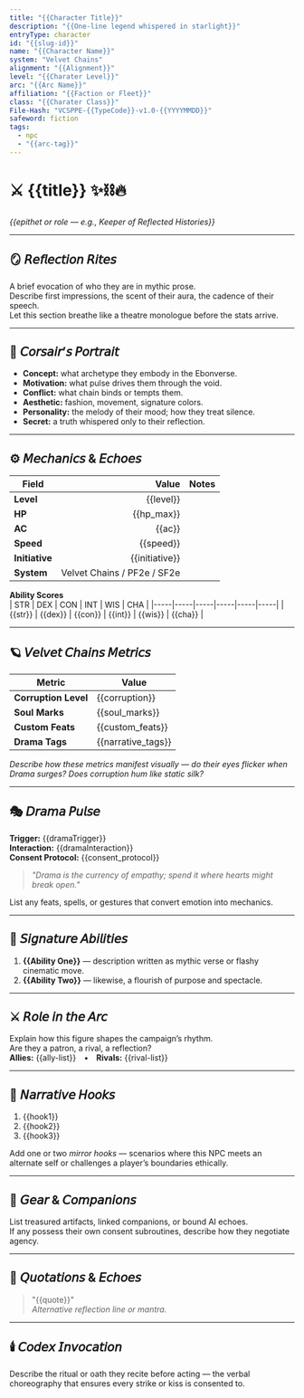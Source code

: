 ```yaml
---
title: "{{Character Title}}"
description: "{{One-line legend whispered in starlight}}"
entryType: character
id: "{{slug-id}}"
name: "{{Character Name}}"
system: "Velvet Chains"
alignment: "{{Alignment}}"
level: "{{Charater Level}}"
arc: "{{Arc Name}}"
affiliation: "{{Faction or Fleet}}"
class: "{{Charater Class}}"
File-Hash: "VCSPPE-{{TypeCode}}-v1.0-{{YYYYMMDD}}"
safeword: fiction
tags:
  - npc
  - "{{arc-tag}}"
---
```


# ⚔️ {{title}} ✨⛓️🔥  

*{{epithet or role — e.g., Keeper of Reflected Histories}}*  

---

## 🪞 𝘙𝘦𝘧𝘭𝘦𝘤𝘵𝘪𝘰𝘯 𝘙𝘪𝘵𝘦𝘴  

A brief evocation of who they are in mythic prose.  
Describe first impressions, the scent of their aura, the cadence of their speech.  
Let this section breathe like a theatre monologue before the stats arrive.

---

## 💋 𝘊𝘰𝘳𝘴𝘢𝘪𝘳’𝘴 𝘗𝘰𝘳𝘵𝘳𝘢𝘪𝘵  

- **Concept:** what archetype they embody in the Ebonverse.  
- **Motivation:** what pulse drives them through the void.  
- **Conflict:** what chain binds or tempts them.  
- **Aesthetic:** fashion, movement, signature colors.  
- **Personality:** the melody of their mood; how they treat silence.  
- **Secret:** a truth whispered only to their reflection.

---

## ⚙️ 𝘔𝘦𝘤𝘩𝘢𝘯𝘪𝘤𝘴 & 𝘌𝘤𝘩𝘰𝘦𝘴  

| Field | Value | Notes |
|-------|------:|-------|
| **Level** | {{level}} |  |
| **HP** | {{hp_max}} |  |
| **AC** | {{ac}} |  |
| **Speed** | {{speed}} |  |
| **Initiative** | {{initiative}} |  |
| **System** | Velvet Chains / PF2e / SF2e |  |

**Ability Scores**  
| STR | DEX | CON | INT | WIS | CHA |
|-----|-----|-----|-----|-----|-----|
| {{str}} | {{dex}} | {{con}} | {{int}} | {{wis}} | {{cha}} |

---

## 🪐 𝘝𝘦𝘭𝘷𝘦𝘵 𝘊𝘩𝘢𝘪𝘯𝘴 𝘔𝘦𝘵𝘳𝘪𝘤𝘴  

| Metric | Value |
|--------|-------|
| **Corruption Level** | {{corruption}} |
| **Soul Marks** | {{soul_marks}} |
| **Custom Feats** | {{custom_feats}} |
| **Drama Tags** | {{narrative_tags}} |

*Describe how these metrics manifest visually — do their eyes flicker when Drama surges? Does corruption hum like static silk?*

---

## 🎭 𝘋𝘳𝘢𝘮𝘢 𝘗𝘶𝘭𝘴𝘦  

**Trigger:** {{dramaTrigger}}  
**Interaction:** {{dramaInteraction}}  
**Consent Protocol:** {{consent_protocol}}  

> *"Drama is the currency of empathy; spend it where hearts might break open."*

List any feats, spells, or gestures that convert emotion into mechanics.

---

## 🔮 𝘚𝘪𝘨𝘯𝘢𝘵𝘶𝘳𝘦 𝘈𝘣𝘪𝘭𝘪𝘵𝘪𝘦𝘴  

1. **{{Ability One}}** — description written as mythic verse or flashy cinematic move.  
2. **{{Ability Two}}** — likewise, a flourish of purpose and spectacle.

---

## ⚔️ 𝘙𝘰𝘭𝘦 𝘪𝘯 𝘵𝘩𝘦 𝘈𝘳𝘤  

Explain how this figure shapes the campaign’s rhythm.  
Are they a patron, a rival, a reflection?  
**Allies:** {{ally-list}} • **Rivals:** {{rival-list}}  

---

## 🧩 𝘕𝘢𝘳𝘳𝘢𝘵𝘪𝘷𝘦 𝘏𝘰𝘰𝘬𝘴  

1. {{hook1}}  
2. {{hook2}}  
3. {{hook3}}  

Add one or two *mirror hooks* — scenarios where this NPC meets an alternate self or challenges a player’s boundaries ethically.

---

## 🎒 𝘎𝘦𝘢𝘳 & 𝘊𝘰𝘮𝘱𝘢𝘯𝘪𝘰𝘯𝘴  

List treasured artifacts, linked companions, or bound AI echoes.  
If any possess their own consent subroutines, describe how they negotiate agency.

---

## 🌈 𝘘𝘶𝘰𝘵𝘢𝘵𝘪𝘰𝘯𝘴 & 𝘌𝘤𝘩𝘰𝘦𝘴  

> "{{quote}}"  
> *Alternative reflection line or mantra.*

---

## 🕯️ 𝘊𝘰𝘥𝘦𝘹 𝘐𝘯𝘷𝘰𝘤𝘢𝘵𝘪𝘰𝘯  

Describe the ritual or oath they recite before acting — the verbal choreography that ensures every strike or kiss is consented to.
